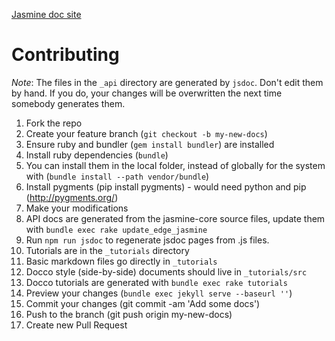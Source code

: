 [Jasmine doc site](https://jasmine.github.io/)

Contributing
=================

_Note_: The files in the `_api` directory are generated by `jsdoc`. Don't edit them by hand. If you do, your changes will be overwritten the next time somebody generates them.

1. Fork the repo
1. Create your feature branch (`git checkout -b my-new-docs`)
1. Ensure ruby and bundler (`gem install bundler`) are installed
1. Install ruby dependencies (`bundle`)
 1. You can install them in the local folder, instead of globally for the system with (`bundle install --path vendor/bundle`)
1. Install pygments (pip install pygments) - would need python and pip (http://pygments.org/)
1. Make your modifications
 1. API docs are generated from the jasmine-core source files, update them with `bundle exec rake update_edge_jasmine`
 1. Run `npm run jsdoc` to regenerate jsdoc pages from .js files.
 1. Tutorials are in the `_tutorials` directory
  1. Basic markdown files go directly in `_tutorials`
  1. Docco style (side-by-side) documents should live in `_tutorials/src`
  1. Docco tutorials are generated with `bundle exec rake tutorials`
1. Preview your changes (`bundle exec jekyll serve --baseurl ''`)
1. Commit your changes (git commit -am 'Add some docs')
1. Push to the branch (git push origin my-new-docs)
1. Create new Pull Request
